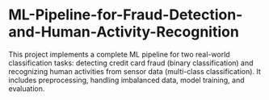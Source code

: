 # ML-Pipeline-for-Fraud-Detection-and-Human-Activity-Recognition
This project implements a complete ML pipeline for two real-world classification tasks: detecting credit card fraud (binary classification) and recognizing human activities from sensor data (multi-class classification). It includes preprocessing, handling imbalanced data, model training, and evaluation.

